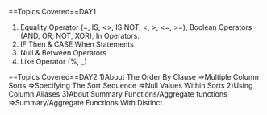 ==Topics Covered==DAY1
1) Equality Operator (=, IS, <>, IS NOT, <, >, <=, >=), Boolean Operators (AND, OR, NOT, XOR), In Operators.
2) IF Then & CASE When Statements
3) Null & Between Operators
4) Like Operator (%, _)


==Topics Covered==DAY2
1)About The Order By Clause
=>Multiple Column Sorts
=>Specifying The Sort Sequence
=>Null Values Within Sorts
2)Using Column Aliases
3)About Summary Functions/Aggregate functions
=>Summary/Aggregate Functions With Distinct

